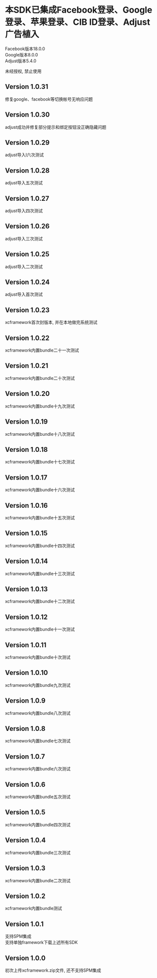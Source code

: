 # 本SDK已集成Facebook登录、Google登录、苹果登录、CIB ID登录、Adjust广告植入  
Facebook版本18.0.0  
Google版本8.0.0  
Adjust版本5.4.0  

未经授权, 禁止使用  

## Version 1.0.31  
修复google、facebook等切换帐号无响应问题  

## Version 1.0.30  
adjust成功并修复部分提示和绑定按钮没正确隐藏问题  

## Version 1.0.29  
adjust导入l六次测试  

## Version 1.0.28  
adjust导入五次测试  

## Version 1.0.27  
adjust导入四次测试  

## Version 1.0.26  
adjust导入三次测试  

## Version 1.0.25  
adjust导入二次测试  

## Version 1.0.24  
adjust导入首次测试  

## Version 1.0.23  
xcframework首次封版本, 并在本地做完系统测试  

## Version 1.0.22  
xcframework内置bundle二十一次测试  

## Version 1.0.21  
xcframework内置bundle二十次测试  

## Version 1.0.20  
xcframework内置bundle十九次测试  

## Version 1.0.19  
xcframework内置bundle十八次测试  

## Version 1.0.18  
xcframework内置bundle十七次测试  

## Version 1.0.17  
xcframework内置bundle十六次测试  

## Version 1.0.16  
xcframework内置bundle十五次测试  

## Version 1.0.15  
xcframework内置bundle十四次测试  

## Version 1.0.14  
xcframework内置bundle十三次测试  

## Version 1.0.13  
xcframework内置bundle十二次测试  

## Version 1.0.12  
xcframework内置bundle十一次测试  

## Version 1.0.11  
xcframework内置bundle十次测试  

## Version 1.0.10  
xcframework内置bundle九次测试  

## Version 1.0.9  
xcframework内置bundle八次测试  

## Version 1.0.8  
xcframework内置bundle七次测试  

## Version 1.0.7  
xcframework内置bundle六次测试  

## Version 1.0.6  
xcframework内置bundle五次测试  

## Version 1.0.5  
xcframework内置bundle四次测试  

## Version 1.0.4  
xcframework内置bundle三次测试  

## Version 1.0.3  
xcframework内置bundle二次测试  

## Version 1.0.2  
xcframework内置bundle测试  

## Version 1.0.1  
支持SPM集成  
支持单独framework下载上述所有SDK  

## Version 1.0.0
初次上传xcframework.zip文件, 还不支持SPM集成
